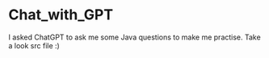 # Chat_with_GPT


I asked ChatGPT to ask me some Java questions to make me practise. Take a look src file :)
